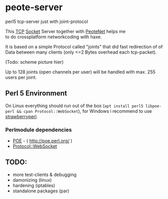 # peote-server
perl5 tcp-server just with joint-protocol  

This [TCP](https://en.wikipedia.org/wiki/Transmission_Control_Protocol) [Socket](https://upload.wikimedia.org/wikipedia/commons/thumb/3/3e/BLW_Pair_of_socks.jpg/320px-BLW_Pair_of_socks.jpg) Server together with [PeoteNet](https://github.com/maitag/peote-net) helps me  
to do crossplatform networkcoding with haxe.  

It is based on a simple Protocol called "joints" that did fast redirection of of Data
between many clients (only <=2 Bytes overhead each tcp-packet).  

(Todo: scheme picture hier)  

Up to 128 joints (open channels per user) will be handled with max. 255 users per joint.  


## Perl 5 Environment

On Linux everything should run out of the box (`apt install perl5 libpoe-perl && cpan Protocol::WebSocket`),
for Windows i recommend to use [strawberryperl](http://strawberryperl.com/).  

### Perlmodule dependencies

- [POE](http://search.cpan.org/~rcaputo/POE-1.367/lib/POE.pm) - ( http://poe.perl.org/ )
- [Protocol::WebSocket](http://search.cpan.org/~vti/Protocol-WebSocket/lib/Protocol/WebSocket.pm)  


## TODO:
- more test-clients & debugging
- damonizing (linux)
- hardening (iptables)
- standalone packages (par)
